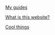 [My guides](/docs/pages/myguides.md)

[What is this website?](/docs/pages/what.md)

[Cool things](/docs/pages/coolthings.md)
